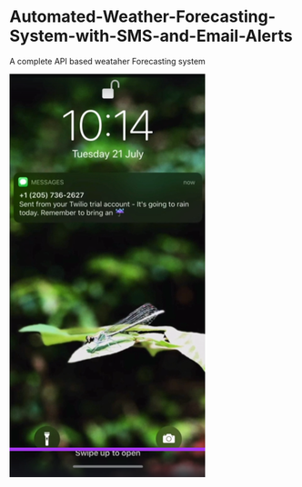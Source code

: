 # Automated-Weather-Forecasting-System-with-SMS-and-Email-Alerts
A complete API based weataher Forecasting system 

![Here's the weather forecast](https://github.com/dear-himanshu/Automated-Weather-Forecasting-System-with-SMS-and-Email-Alerts/blob/main/message.png?raw=true)

